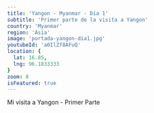 ```yaml
---
title: 'Yangon - Myanmar - Dia 1'
subtitle: 'Primer parte de la visita a Yangon'
country: 'Myanmar'
region: 'Asia'
image: 'portada-yangon-dia1.jpg'
youtubeId: 'a0IlZf8AFuQ'
location: {
  lat: 16.85,
  lng: 96.1833333
}
zoom: 8
isFeatured: true
---
```


Mi visita a Yangon - Primer Parte